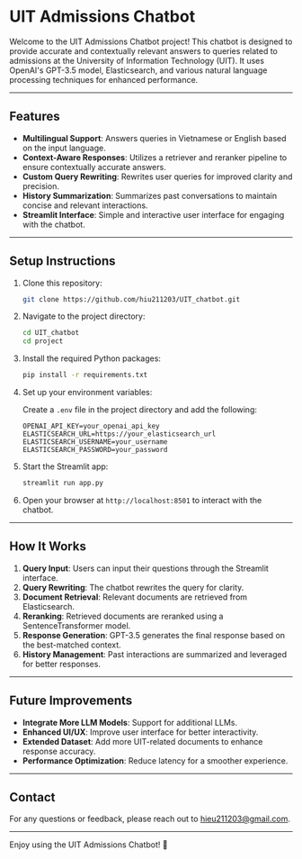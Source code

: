 # UIT Admissions Chatbot

Welcome to the UIT Admissions Chatbot project! This chatbot is designed to provide accurate and contextually relevant answers to queries related to admissions at the University of Information Technology (UIT). It uses OpenAI's GPT-3.5 model, Elasticsearch, and various natural language processing techniques for enhanced performance.

---

## Features

- **Multilingual Support**: Answers queries in Vietnamese or English based on the input language.
- **Context-Aware Responses**: Utilizes a retriever and reranker pipeline to ensure contextually accurate answers.
- **Custom Query Rewriting**: Rewrites user queries for improved clarity and precision.
- **History Summarization**: Summarizes past conversations to maintain concise and relevant interactions.
- **Streamlit Interface**: Simple and interactive user interface for engaging with the chatbot.

---

## Setup Instructions

1. Clone this repository:

   ```bash
   git clone https://github.com/hiu211203/UIT_chatbot.git
   ```

2. Navigate to the project directory:

   ```bash
   cd UIT_chatbot
   cd project
   ```

3. Install the required Python packages:

   ```bash
   pip install -r requirements.txt
   ```

4. Set up your environment variables:

   Create a `.env` file in the project directory and add the following:

   ```env
   OPENAI_API_KEY=your_openai_api_key
   ELASTICSEARCH_URL=https://your_elasticsearch_url
   ELASTICSEARCH_USERNAME=your_username
   ELASTICSEARCH_PASSWORD=your_password
   ```

5. Start the Streamlit app:

   ```bash
   streamlit run app.py
   ```

6. Open your browser at `http://localhost:8501` to interact with the chatbot.

---

## How It Works

1. **Query Input**: Users can input their questions through the Streamlit interface.
2. **Query Rewriting**: The chatbot rewrites the query for clarity.
3. **Document Retrieval**: Relevant documents are retrieved from Elasticsearch.
4. **Reranking**: Retrieved documents are reranked using a SentenceTransformer model.
5. **Response Generation**: GPT-3.5 generates the final response based on the best-matched context.
6. **History Management**: Past interactions are summarized and leveraged for better responses.

---

## Future Improvements

- **Integrate More LLM Models**: Support for additional LLMs.
- **Enhanced UI/UX**: Improve user interface for better interactivity.
- **Extended Dataset**: Add more UIT-related documents to enhance response accuracy.
- **Performance Optimization**: Reduce latency for a smoother experience.

---

## Contact

For any questions or feedback, please reach out to [hieu211203@gmail.com](mailto:hieu211203@gmail.com).

---

Enjoy using the UIT Admissions Chatbot! 🚀

